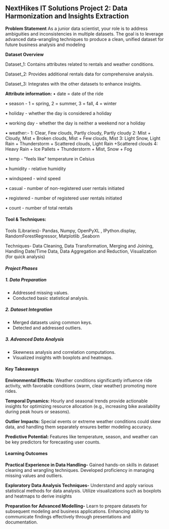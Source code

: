 ## NextHikes IT Solutions Project 2: Data Harmonization and Insights Extraction

**Problem Statement**
As a junior data scientist, your role is to address ambiguities and inconsistencies in multiple datasets. The goal is to leverage advanced data-wrangling techniques to produce a clean, unified dataset for future business analysis and modeling

**Dataset Overview**

Dataset_1: Contains attributes related to rentals and weather conditions.

Dataset_2: Provides additional rentals data for comprehensive analysis.

Dataset_3: Integrates with the other datasets to enhance insights.

**Attribute information:**
• date = date of the ride

• season - 1 = spring, 2 = summer, 3 = fall, 4 = winter

• holiday - whether the day is considered a holiday

• working day - whether the day is neither a weekend nor a holiday

• weather:- 1: Clear, Few clouds, Partly cloudy, Partly cloudy 2: Mist + Cloudy, Mist + Broken clouds, Mist + Few clouds, Mist 3: Light Snow, Light Rain + Thunderstorm + Scattered clouds, Light Rain +Scattered clouds 4: Heavy Rain + Ice Pallets + Thunderstorm + Mist, Snow + Fog

• temp - "feels like" temperature in Celsius

• humidity - relative humidity

• windspeed - wind speed

• casual - number of non-registered user rentals initiated

• registered - number of registered user rentals initiated

• count - number of total rentals

#### Tool & Techniques:

Tools (Libraries)- Pandas, Numpy, OpenPyXL , IPython.display, RandomForestRegressor, Matplotlib ,Seaborn

Techniques- Data Cleaning, Data Transformation, Merging and Joining, Handling Date/Time Data, Data Aggregation and Reduction, Visualization (for quick analysis)

#### *Project Phases*  

##### *1. Data Preparation*  
- Addressed missing values.  
- Conducted basic statistical analysis.

##### *2. Dataset Integration*  
- Merged datasets using common keys.  
- Detected and addressed outliers.

##### *3. Advanced Data Analysis*  
- Skewness analysis and correlation computations.  
- Visualized insights with boxplots and heatmaps.

#### Key Takeaways

**Environmental Effects:** Weather conditions significantly influence ride activity, with favorable conditions (warm, clear weather) promoting more rides.

**Temporal Dynamics:** Hourly and seasonal trends provide actionable insights for optimizing resource allocation (e.g., increasing bike availability during peak hours or seasons).

**Outlier Impacts:** Special events or extreme weather conditions could skew data, and handling them separately ensures better modeling accuracy.

**Predictive Potential:** Features like temperature, season, and weather can be key predictors for forecasting user counts.

#### Learning Outcomes

**Practical Experience in Data Handling-** 
Gained hands-on skills in dataset cleaning and wrangling techniques. Developed proficiency in managing missing values and outliers.

**Exploratory Data Analysis Techniques-** 
Understand and apply various statistical methods for data analysis. Utilize visualizations such as boxplots and heatmaps to derive insights

**Preparation for Advanced Modelling-** 
Learn to prepare datasets for subsequent modeling and business applications. Enhancing ability to communicate findings effectively through presentations and documentation.













